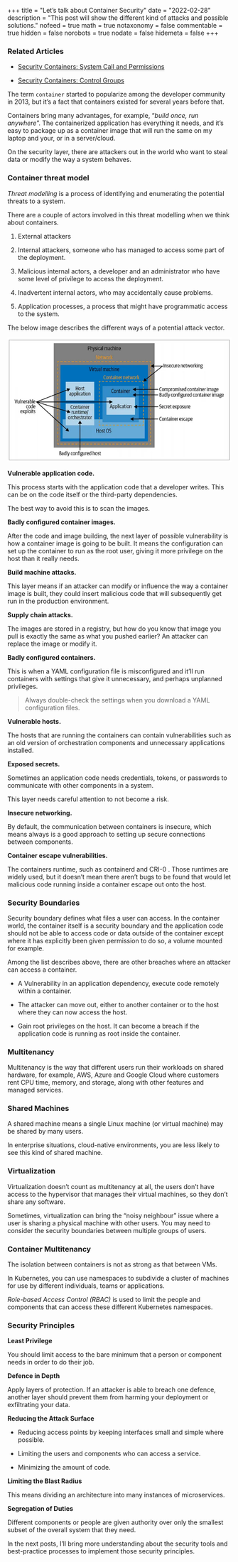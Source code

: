 +++
title = "Let’s talk about Container Security"
date = "2022-02-28"
description = "This post will show the different kind of attacks and possible solutions."
nofeed = true
math = true
notaxonomy = false
commentable = true
hidden = false
norobots = true
nodate = false
hidemeta = false
+++

### Related Articles

- [Security Containers: System Call and Permissions](https://blog.ugulino.com/posts/12_apr_22/)

- [Security Containers: Control Groups](https://blog.ugulino.com/posts/10_oct_23/)

The term `container` started to popularize among the developer community in 2013, but it’s a fact that containers existed for several years before that.

Containers bring many advantages, for example, “*build once, run anywhere*”. The containerized application has everything it needs, and it’s easy to package up as a container image that will run the same on my laptop and your, or in a server/cloud.

On the security layer, there are attackers out in the world who want to steal data or modify the way a system behaves.

### Container threat model

*Threat modelling* is a process of identifying and enumerating the potential threats to a system.

There are a couple of actors involved in this threat modelling when we think about containers.

1. External attackers

2. Internal attackers, someone who has managed to access some part of the deployment.

3. Malicious internal actors, a developer and an administrator who have some level of privilege to access the deployment.

4. Inadvertent internal actors, who may accidentally cause problems.

5. Application processes, a process that might have programmatic access to the system.

The below image describes the different ways of a potential attack vector.

![Image alt](images/attack_vector.png)

**Vulnerable application code.**

This process starts with the application code that a developer writes. This can be on the code itself or the third-party dependencies.

The best way to avoid this is to scan the images.

**Badly configured container images.**

After the code and image building, the next layer of possible vulnerability is how a container image is going to be built. It means the configuration can set up the container to run as the root user, giving it more privilege on the host than it really needs.

**Build machine attacks.**

This layer means if an attacker can modify or influence the way a container image is built, they could insert malicious code that will subsequently get run in the production environment.

**Supply chain attacks.**

The images are stored in a registry, but how do you know that image you pull is exactly the same as what you pushed earlier? An attacker can replace the image or modify it.

**Badly configured containers.**

This is when a YAML configuration file is misconfigured and it’ll run containers with settings that give it unnecessary, and perhaps unplanned privileges.

> Always double-check the settings when you download a YAML configuration files.

**Vulnerable hosts.**

The hosts that are running the containers can contain vulnerabilities such as an old version of orchestration components and unnecessary applications installed.

**Exposed secrets.**

Sometimes an application code needs credentials, tokens, or passwords to communicate with other components in a system.

This layer needs careful attention to not become a risk.

**Insecure networking.**

By default, the communication between containers is insecure, which means always is a good approach to setting up secure connections between components.

**Container escape vulnerabilities.**

The containers runtime, such as containerd and CRI-0 . Those runtimes are widely used, but it doesn’t mean there aren’t bugs to be found that would let malicious code running inside a container escape out onto the host.

### Security Boundaries

Security boundary defines what files a user can access. In the container world, the container itself is a security boundary and the application code should not be able to access code or data outside of the container except where it has explicitly been given permission to do so, a volume mounted for example.

Among the list describes above, there are other breaches where an attacker can access a container.

* A Vulnerability in an application dependency, execute code remotely within a container.

* The attacker can move out, either to another container or to the host where they can now access the host.

* Gain root privileges on the host. It can become a breach if the application code is running as root inside the container.

### Multitenancy

Multitenancy is the way that different users run their workloads on shared hardware, for example, AWS, Azure and Google Cloud where customers rent CPU time, memory, and storage, along with other features and managed services.

### Shared Machines
A shared machine means a single Linux machine (or virtual machine) may be shared by many users.

In enterprise situations, cloud-native environments, you are less likely to see this kind of shared machine.

### Virtualization
Virtualization doesn’t count as multitenancy at all, the users don’t have access to the hypervisor that manages their virtual machines, so they don’t share any software.

Sometimes, virtualization can bring the “noisy neighbour” issue where a user is sharing a physical machine with other users. You may need to consider the security boundaries between multiple groups of users.

### Container Multitenancy
The isolation between containers is not as strong as that between VMs.

In Kubernetes, you can use namespaces to subdivide a cluster of machines for use by different individuals, teams or applications.

*Role-based Access Control (RBAC)* is used to limit the people and components that can access these different Kubernetes namespaces.

### Security Principles

**Least Privilege**

You should limit access to the bare minimum that a person or component needs in order to do their job.

**Defence in Depth**

Apply layers of protection. If an attacker is able to breach one defence, another layer should prevent them from harming your deployment or exfiltrating your data.

**Reducing the Attack Surface**

* Reducing access points by keeping interfaces small and simple where possible.

* Limiting the users and components who can access a service.

* Minimizing the amount of code.


**Limiting the Blast Radius**

This means dividing an architecture into many instances of microservices.

**Segregation of Duties**

Different components or people are given authority over only the smallest subset of the overall system that they need.

In the next posts, I’ll bring more understanding about the security tools and best-practice processes to implement those security principles.
